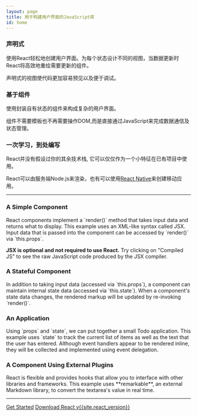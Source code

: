 ```yaml
---
layout: page
title: 用于构建用户界面的JavaScript库
id: home
---
```


<section class="light home-section">
  <div class="marketing-row">
    <div class="marketing-col">
      <h3>声明式</h3>
      <p>使用React轻松地创建用户界面。为每个状态设计不同的视图，当数据更新时React将高效地重绘需要更新的组件。</p>
      <p>声明式的视图使代码更加容易预见以及便于调试。</p>
    </div>
    <div class="marketing-col">
      <h3>基于组件</h3>
      <p>使用封装自有状态的组件来构成复杂的用户界面。</p>
      <p>组件不需要模板也不再需要操作DOM,而是直接通过JavaScript来完成数据通信及状态管理。</p>
    </div>
    <div class="marketing-col">
      <h3>一次学习，到处编写</h3>
      <p>React并没有假设过你的其余技术栈, 它可以仅仅作为一个小特征在已有项目中使用。</p>
      <p>React可以由服务端Node.js来渲染，也有可以使用<a href="https://facebook.github.io/react-native/">React Native</a>来创建移动应用。</p>
    </div>
  </div>
</section>
<hr class="home-divider" />
<section class="home-section">
  <div id="examples">
    <div class="example">
      <h3>A Simple Component</h3>
      <p>
        React components implement a `render()` method that takes input data and
        returns what to display. This example uses an XML-like syntax called
        JSX. Input data that is passed into the component can be accessed by
        `render()` via `this.props`.
      </p>
      <p>
        <strong>JSX is optional and not required to use React.</strong> Try
        clicking on "Compiled JS" to see the raw JavaScript code produced by
        the JSX compiler.
      </p>
      <div id="helloExample"></div>
    </div>
    <div class="example">
      <h3>A Stateful Component</h3>
      <p>
        In addition to taking input data (accessed via `this.props`), a
        component can maintain internal state data (accessed via `this.state`).
        When a component's state data changes, the rendered markup will be
        updated by re-invoking `render()`.
      </p>
      <div id="timerExample"></div>
    </div>
    <div class="example">
      <h3>An Application</h3>
      <p>
        Using `props` and `state`, we can put together a small Todo application.
        This example uses `state` to track the current list of items as well as
        the text that the user has entered. Although event handlers appear to be
        rendered inline, they will be collected and implemented using event
        delegation.
      </p>
      <div id="todoExample"></div>
    </div>
    <div class="example">
      <h3>A Component Using External Plugins</h3>
      <p>
        React is flexible and provides hooks that allow you to interface with
        other libraries and frameworks. This example uses **remarkable**, an
        external Markdown library, to convert the textarea's value in real time.
      </p>
      <div id="markdownExample"></div>
    </div>
  </div>
  <script src="/react/js/remarkable.min.js"></script>
  <script src="/react/js/examples/hello.js"></script>
  <script src="/react/js/examples/timer.js"></script>
  <script src="/react/js/examples/todo.js"></script>
  <script src="/react/js/examples/markdown.js"></script>
</section>
<hr class="home-divider" />
<section class="home-bottom-section">
  <div class="buttons-unit">
    <a href="docs/getting-started.html" class="button">Get Started</a>
    <a href="downloads.html" class="button">Download React v{{site.react_version}}</a>
  </div>
</section>
